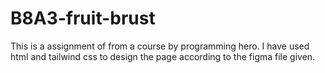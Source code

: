# B8A3-fruit-brust
This is a assignment of from a course by programming hero. I have used html and tailwind css to design the page according to the figma file given.
